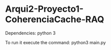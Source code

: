 # Arqui2-Proyecto1-CoherenciaCache-RAQ


Dependencies: python 3

To run it execute the command: python3 main.py
